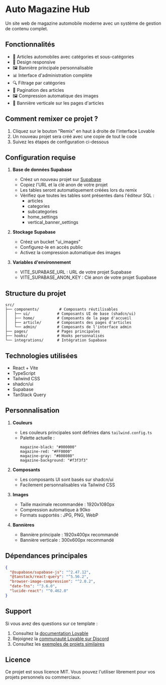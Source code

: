 # Auto Magazine Hub

Un site web de magazine automobile moderne avec un système de gestion de contenu complet.

## Fonctionnalités

- 🚗 Articles automobiles avec catégories et sous-catégories
- 📱 Design responsive
- 🖼️ Bannière principale personnalisable
- 📊 Interface d'administration complète
- 🔍 Filtrage par catégories
- 📄 Pagination des articles
- 🖼️ Compression automatique des images
- 📱 Bannière verticale sur les pages d'articles

## Comment remixer ce projet ?

1. Cliquez sur le bouton "Remix" en haut à droite de l'interface Lovable
2. Un nouveau projet sera créé avec une copie de tout le code
3. Suivez les étapes de configuration ci-dessous

## Configuration requise

1. **Base de données Supabase**
   - Créez un nouveau projet sur [Supabase](https://supabase.com)
   - Copiez l'URL et la clé anon de votre projet
   - Les tables seront automatiquement créées lors du remix
   - Vérifiez que toutes les tables sont présentes dans l'éditeur SQL :
     - articles
     - categories
     - subcategories
     - home_settings
     - vertical_banner_settings

2. **Stockage Supabase**
   - Créez un bucket "ui_images"
   - Configurez-le en accès public
   - Activez la compression automatique des images

3. **Variables d'environnement**
   - VITE_SUPABASE_URL : URL de votre projet Supabase
   - VITE_SUPABASE_ANON_KEY : Clé anon de votre projet Supabase

## Structure du projet

```
src/
├── components/         # Composants réutilisables
│   ├── ui/            # Composants UI de base (shadcn/ui)
│   ├── home/          # Composants de la page d'accueil
│   ├── article/       # Composants des pages d'articles
│   └── admin/         # Composants de l'interface admin
├── pages/             # Pages principales
├── hooks/             # Hooks personnalisés
└── integrations/      # Intégration Supabase
```

## Technologies utilisées

- React + Vite
- TypeScript
- Tailwind CSS
- shadcn/ui
- Supabase
- TanStack Query

## Personnalisation

1. **Couleurs**
   - Les couleurs principales sont définies dans `tailwind.config.ts`
   - Palette actuelle :
     ```
     magazine-black: "#000000"
     magazine-red: "#FF0000"
     magazine-gray: "#808080"
     magazine-background: "#f3f3f3"
     ```

2. **Composants**
   - Les composants UI sont basés sur shadcn/ui
   - Facilement personnalisables via Tailwind CSS

3. **Images**
   - Taille maximale recommandée : 1920x1080px
   - Compression automatique à 90ko
   - Formats supportés : JPG, PNG, WebP

4. **Bannières**
   - Bannière principale : 1920x400px recommandé
   - Bannière verticale : 300x600px recommandé

## Dépendances principales

```json
{
  "@supabase/supabase-js": "^2.47.12",
  "@tanstack/react-query": "^5.56.2",
  "browser-image-compression": "^2.0.2",
  "date-fns": "^3.6.0",
  "lucide-react": "^0.462.0"
}
```

## Support

Si vous avez des questions sur ce template :
1. Consultez la [documentation Lovable](https://docs.lovable.dev)
2. Rejoignez la [communauté Lovable sur Discord](https://discord.gg/lovable)
3. Consultez les [exemples de projets similaires](https://lovable.dev/templates)

## Licence

Ce projet est sous licence MIT. Vous pouvez l'utiliser librement pour vos projets personnels ou commerciaux.